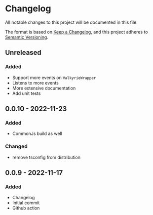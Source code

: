 # Changelog

All notable changes to this project will be documented in this file.

The format is based on [Keep a Changelog](https://keepachangelog.com/en/1.0.0/),
and this project adheres to [Semantic Versioning](https://semver.org/spec/v2.0.0.html).

## Unreleased
### Added
- Support more events on `ValkyrieWrapper`
- Listens to more events
- More extensive documentation
- Add unit tests

## 0.0.10 - 2022-11-23
### Added
- CommonJs build as well

### Changed
- remove tsconfig from distribution

## 0.0.9 - 2022-11-17
### Added
- Changelog
- Initial commit
- Github action
